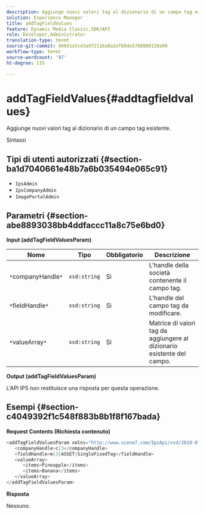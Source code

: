 ```yaml
---
description: Aggiunge nuovi valori tag al dizionario di un campo tag esistente.
solution: Experience Manager
title: addTagFieldValues
feature: Dynamic Media Classic,SDK/API
role: Developer,Administrator
translation-type: tm+mt
source-git-commit: 469d1a5c43a972116a8a2efb0de5708800130a99
workflow-type: tm+mt
source-wordcount: '97'
ht-degree: 11%

---
```



# addTagFieldValues{#addtagfieldvalues}

Aggiunge nuovi valori tag al dizionario di un campo tag esistente.

Sintassi

## Tipi di utenti autorizzati {#section-ba1d7040661e48b7a6b035494e065c91}

* `IpsAdmin`
* `IpsCompanyAdmin`
* `ImagePortalAdmin`

## Parametri {#section-abe8893038bb4ddfaccc11a8c75e6bd0}

**Input (addTagFieldValuesParam)**

| Nome | Tipo | Obbligatorio | Descrizione |
|---|---|---|---|
| `*`companyHandle`*` | `xsd:string` | Sì | L&#39;handle della società contenente il campo tag. |
| `*`fieldHandle`*` | `xsd:string` | Sì | L’handle del campo tag da modificare. |
| `*`valueArray`*` | `xsd:string` | Sì | Matrice di valori tag da aggiungere al dizionario esistente del campo. |

**Output (addTagFieldValuesParam)**

L&#39;API IPS non restituisce una risposta per questa operazione.

## Esempi {#section-c4049392f1c548f883b8b1f8f167bada}

**Request Contents (Richiesta contenuto)**

```java
<addTagFieldValuesParam xmlns="http://www.scene7.com/IpsApi/xsd/2010-01-31">
   <companyHandle>c|3</companyHandle>
   <fieldHandle>m|3|ASSET|SingleFixedTag</fieldHandle>
   <valueArray>
      <items>Pineapple</items>
      <items>Banana</items>
   </valueArray>
</addTagFieldValuesParam>
```

**Risposta**

Nessuno.
